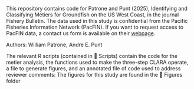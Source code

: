 This repository contains code for Patrone and Punt (2025), Identifying and Classifying Métiers for Groundfish on the US West Coast, in the journal Fishery Bulletin. The data used in this study is confidential from the Pacific Fisheries Information Network (PacFIN). If you want to request access to PacFIN data, a contact us form is available on their [webpage](https://pacfin.psmfc.org/contact/contact-us/).

Authors: William Patrone, Andre E. Punt

The relevant R scripts (contained in 📁 Scripts) contain the code for the metier analysis, the functions used to make the three-step CLARA operate, a file to generate figures, and an annotated file of code used to address reviewer comments:
The figures for this study are found in the 📁 Figures folder 
